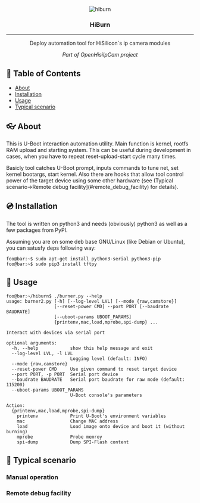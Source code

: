 <p align="center">
 <img src="images/hiburn200.png" alt="hiburn">
</p>

<h3 align="center">HiBurn</h3>

---

<p align="center">Deploy automation tool for HiSilicon`s ip camera modules</p>
<p align="center"><em>Part of OpenHisiIpCam project</em></p>

## :pencil: Table of Contents
- [About](#about)
- [Installation](#installation)
- [Usage](#usage)
- [Typical scenario](#typical_scenario)

## :eyeglasses: About <a name="about"></a>

This is U-Boot interaction automation utility. Main function is kernel, rootfs RAM upload and starting system.
This can be useful during development in cases, when you have to repeat reset-upload-start cycle many times.

Basicly tool catches U-Boot prompt, inputs commands to tune net, set kernel bootargs, start kernel. 
Also there are hooks that allow tool control power of the target device using some other hardware 
(see (Typical scenario->Remote debug facility](#remote_debug_facility) for details).

## :cd: Installation <a name="installation"></a>

The tool is written on python3 and needs (obviously) python3 as well as a few packages from PyPI.

Assuming you are on some deb base GNU/Linux (like Debian or Ubuntu), you can satusfy deps following way:
```console 
foo@bar:~$ sudo apt-get install python3-serial python3-pip
foo@bar:~$ sudo pip3 install tftpy
```

## :hammer: Usage <a name="usage"></a>

```console
foo@bar:~/hiburn$ ./burner.py --help
usage: burner2.py [-h] [--log-level LVL] [--mode {raw,camstore}]
                  [--reset-power CMD] --port PORT [--baudrate BAUDRATE]
                  [--uboot-params UBOOT_PARAMS]
                  {printenv,mac,load,mprobe,spi-dump} ...

Interact with devices via serial port

optional arguments:
  -h, --help            show this help message and exit
  --log-level LVL, -l LVL
                        Logging level (default: INFO)
  --mode {raw,camstore}
  --reset-power CMD     Use given command to reset target device
  --port PORT, -p PORT  Serial port device
  --baudrate BAUDRATE   Serial port baudrate for raw mode (default: 115200)
  --uboot-params UBOOT_PARAMS
                        U-Boot console's parameters

Action:
  {printenv,mac,load,mprobe,spi-dump}
    printenv            Print U-Boot's environment variables
    mac                 Change MAC address
    load                Load image onto device and boot it (without burning)
    mprobe              Probe memroy
    spi-dump            Dump SPI-Flash content
```

## :file_folder: Typical scenario <a name="typical_scenario"></a>

### Manual operation <a name="manual_operation"></a>

### Remote debug facility <a name="remote_debug_facility"></a>
